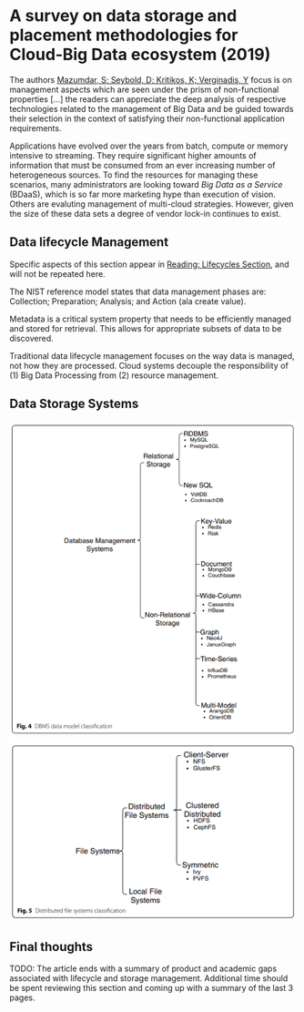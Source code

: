 # A survey on data storage and placement methodologies for Cloud‑Big Data ecosystem (2019)

The authors [Mazumdar, S; Seybold, D; Kritikos, K; Verginadis, Y](Article_ASurveyOnDataStorageAndPlacement.pdf) focus is on management aspects which are seen under the prism of non-functional properties [...] the readers can appreciate the deep analysis of respective technologies related to the management of Big Data and be guided towards their selection in the context of satisfying their non-functional application requirements.

Applications have evolved over the years from batch, compute or memory intensive to streaming.  They require significant higher amounts of information that must be consumed from an ever increasing number of heterogeneous sources.  To find the resources for managing these scenarios, many administrators are looking toward _Big Data as a Service_ (BDaaS), which is so far more marketing hype than execution of vision.  Others are evaluting management of multi-cloud strategies.  However, given the size of these data sets a degree of vendor lock-in continues to exist.

## Data lifecycle Management

Specific aspects of this section appear in [Reading: Lifecycles Section](../Lifecycles), and will not be repeated here.

The NIST reference model states that data management phases are: Collection; Preparation; Analysis; and Action (ala create value).

Metadata is a critical system property that needs to be efficiently managed and stored for retrieval.  This allows for appropriate subsets of data to be discovered.

Traditional data lifecycle management focuses on the way data is managed, not how they are processed.  Cloud systems decouple the responsibility of (1) Big Data Processing from (2) resource management.

## Data Storage Systems

![dbms.png](dbms.png)
![dfs.png](dfs.png)

## Final thoughts

TODO: The article ends with a summary of product and academic gaps associated with lifecycle and storage management. Additional time should be spent reviewing this section and coming up with a summary of the last 3 pages.
